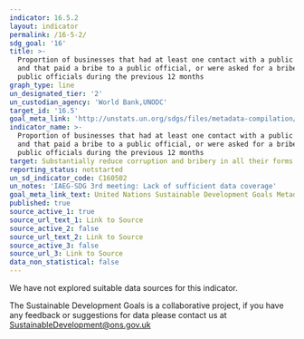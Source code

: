 ```yaml
---
indicator: 16.5.2
layout: indicator
permalink: /16-5-2/
sdg_goal: '16'
title: >-
  Proportion of businesses that had at least one contact with a public official
  and that paid a bribe to a public official, or were asked for a bribe by those
  public officials during the previous 12 months
graph_type: line
un_designated_tier: '2'
un_custodian_agency: 'World Bank,UNODC'
target_id: '16.5'
goal_meta_link: 'http://unstats.un.org/sdgs/files/metadata-compilation/Metadata-Goal-16.pdf'
indicator_name: >-
  Proportion of businesses that had at least one contact with a public official
  and that paid a bribe to a public official, or were asked for a bribe by those
  public officials during the previous 12 months
target: Substantially reduce corruption and bribery in all their forms
reporting_status: notstarted
un_sd_indicator_code: C160502
un_notes: 'IAEG-SDG 3rd meeting: Lack of sufficient data coverage'
goal_meta_link_text: United Nations Sustainable Development Goals Metadata (pdf 1361kB)
published: true
source_active_1: true
source_url_text_1: Link to Source
source_active_2: false
source_url_text_2: Link to Source
source_active_3: false
source_url_3: Link to Source
data_non_statistical: false
---
```


We have not explored suitable data sources for this indicator. 

The Sustainable Development Goals is a collaborative project, if you have any feedback or suggestions for data please contact us at <SustainableDevelopment@ons.gov.uk>  
